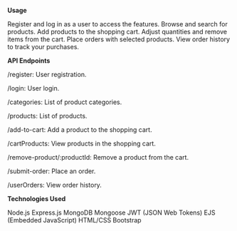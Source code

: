 **Usage**

Register and log in as a user to access the features.
Browse and search for products.
Add products to the shopping cart.
Adjust quantities and remove items from the cart.
Place orders with selected products.
View order history to track your purchases.

**API Endpoints**

/register: User registration.


/login: User login.


/categories: List of product categories.


/products: List of products.


/add-to-cart: Add a product to the shopping cart.


/cartProducts: View products in the shopping cart.


/remove-product/:productId: Remove a product from the cart.


/submit-order: Place an order.


/userOrders: View order history.

**Technologies Used**

Node.js
Express.js
MongoDB
Mongoose
JWT (JSON Web Tokens)
EJS (Embedded JavaScript)
HTML/CSS
Bootstrap
